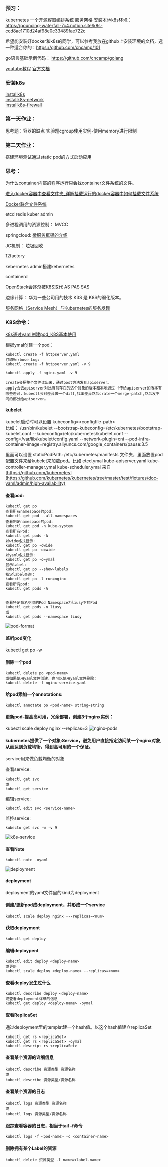 

### 预习：
kubernetes 一个开源容器编排系统  服务网格
安装本地k8s环境： https://pouncing-waterfall-7c4.notion.site/k8s-ccd8ac1710d24af98e0c33489fae722c

希望能安装好docker和k8s的同学，可以参考我放在github上安装环境的文档，选一种适合你的：https://github.com/cncamp/101

go语言基础示例代码： https://github.com/cncamp/golang

[youtube教程](https://www.youtube.com/playlist?list=PL_Ykv8s0HisvJ8B5gf9Yu27j0QWzQ0Gff)
[官方文档](https://kubernetes.io/docs/tasks/)

### 安装k8s
[installk8s](./installk8s.md)  
[installk8s-network](./installk8s.md#network)  
[installk8s-firewall](./installk8s.md#firewall)  


### 第一天作业：
思考题：容器的缺点
实验题cgroup使用实例-使用memory进行限制

### 第二天作业：
搭建环境测试通过static pod的方式启动应用

### 思考：
为什么container内部的程序运行只会找container文件系统的文件。

[进入docker容器中查看文件夹_详解挂载运行的docker容器中如何挂载文件系统](https://blog.csdn.net/weixin_39990138/article/details/112032348)

[Docker联合文件系统](https://www.cnblogs.com/nyh-blog/articles/11988406.html)

etcd redis
kuber admin

多进程调用的资源控制：
MVCC

springcloud: [微服务框架的介绍](https://blog.csdn.net/polo2044/article/details/95319059)

JC机制： 垃圾回收

12factory

kebernetes admin搭建kebernetes

containerd

OpenStack会逐渐被K8S取代
    AS PAS SAS

边缘计算： 华为一些公司用的技术
K3S 是 K8S的弱化版本。

[服务网格（Service Mesh）与Kubernetes的服务发现](https://blog.csdn.net/weixin_45412507/article/details/96241079)



### K8S命令：
[k8s通过yaml创建pod_K8S基本使用](https://blog.csdn.net/weixin_42518709/article/details/112434245)

根据ymal创建一个pod： 
```
kubectl create -f httpserver.yaml
打印Verbose Log:
kubectl create -f httpserver.yaml -v 9

kubectl apply -f nginx.yaml -v 9

create会把整个文件读出来，通过post方法发到apiserver。
apply会去apiserver对比当前存在的这个对象的版本和本地通过-f传给apiserver的版本有哪些差异，kubectl会对差异做一个diff,找出差异然后crate一个merge-patch,然后发不同的部分给apiserver。
```

#### kubelet
kubelet启动时可以设置 kubeconfig=\<configfile-path\>  
比如：
/usr/bin/kubelet --bootstrap-kubeconfig=/etc/kubernetes/bootstrap-kubelet.conf --kubeconfig=/etc/kubernetes/kubelet.conf --config=/var/lib/kubelet/config.yaml --network-plugin=cni --pod-infra-container-image=registry.aliyuncs.com/google_containers/pause:3.5

里面可以设置 staticPodPath: /etc/kubernetes/manifests 文件夹，里面放置pod配置文件来给kubelet来加载pod。比如
etcd.ymal kube-apiserver.yaml kube-controller-manager.ymal kube-scheduler.ymal 来自[https://github.com/kubernetes](https://github.com/kubernetes/kubernetes/tree/master/test/fixtures/doc-yaml/admin/high-availability)


#### 查看pod:
```
kubectl get po
查看所有namespace的pod:
kubectl get pod --all-namespaces
查看制定namespace的pod:
kubectl get pod -n kube-system
查看所有Pod:
kubectl get pods -A
以wide格式显示：
kubectl get po -owide
kubectl get po -o=wide
以yaml格式显示：
kubectl get po -o=ymal
显示label:
kubectl get po --show-labels
指定label查询：
kubectl get po -l run=nginx
查看所有pod:
kubectl get pods -A


查看特定命名空间的Pod Namespace为liusy下的Pod
kubectl get pods -n liusy
或
kubectl get pods --namespace liusy
```
![pod-format](images/pods-format.png)

#### 监听pod变化
kubectl get po -w

#### 删除一个pod
```
kubectl delete po <pod-name>
或如果使用yaml文件创建，也可以使用yaml文件删除：
kubectl delete -f nginx-service.yaml
```

#### 给pod添加一个annotations:
```
kubectl annotate po <pod-name> string=string
```

#### 更新pod-提高高可用，冗余部署，创建3个nginx实例：
kubectl scale deploy nginx --replicas=3
![nginx-pods](images/nginx-pods.png)

#### kubernetes提供了一个对象:Service，避免用户直接指定访问某一个nginx对象,从而达到负载均衡，得到高可用的一个保证。
service用来做负载均衡的对象



查看service:
```
kubectl get svc
或
kubectl get service
```

编辑service:
```
kubectl edit svc <service-name>
```

监控service:
```
kubecto get svc -w -v 9
```

![k8s-service](images/k8s-service.png)


#### 查看Note
```
kubectl note -oyaml
```
![deployment](images/deployment-replicaSet.png)

#### deployment
deployment的yaml文件里的kind为deployment

#### 创建/更新pod成deployment，并形成一个service
```
kubectl scale deploy nginx ---replicas=<num>
```

#### 获取deployment
```
kubectl get deploy
```

#### 编辑deploypent
```
kubectl edit deploy <deploy-name>
或更新
kubectl scale deploy <deploy-name> --replicas=<num>
```

#### 查看deploy发生过什么
```
kubectl describe deploy <deploy-name>
或查看deployment详细的信息
kubectl get deploy <deploy-name> -oymal
```

#### 查看ReplicaSet
通过deployment里的templat建一个hash值。以这个hash值建立replicaSet
```
kubectl get rs <replicaSet>
kubectl get rs <replicaSet> -oymal
kubectl descript rs <replicaSet>
```

#### 查看某个资源的详细信息
```
kubectl describe 资源类型 资源名称
或
kubectl describe 资源类型/资源名称
```

#### 查看某个资源的日志
```
kubectl logs 资源类型 资源名称
或
kubectl logs 资源类型/资源名称
```

#### 跟踪查看容器的日志，相当于tail -f命令
```
kubectl logs -f <pod-name> -c <container-name>
```

#### 删除拥有某个Label的资源
```
kubectl delete 资源类型 -l name=<label-name>
```
